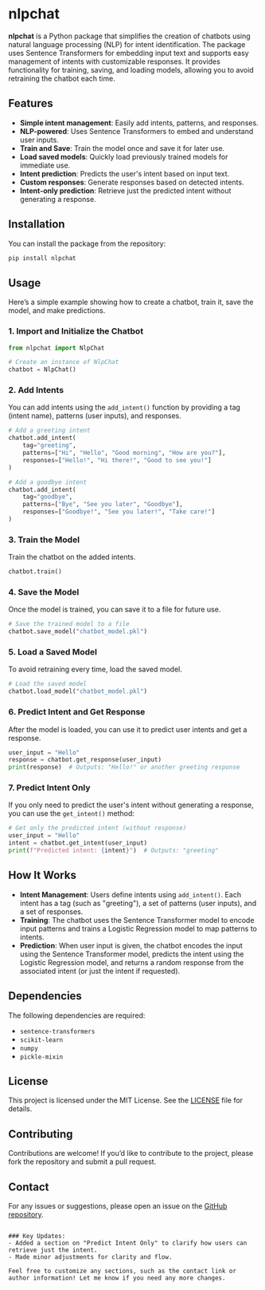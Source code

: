 # nlpchat

**nlpchat** is a Python package that simplifies the creation of chatbots using natural language processing (NLP) for intent identification. The package uses Sentence Transformers for embedding input text and supports easy management of intents with customizable responses. It provides functionality for training, saving, and loading models, allowing you to avoid retraining the chatbot each time.

## Features
- **Simple intent management**: Easily add intents, patterns, and responses.
- **NLP-powered**: Uses Sentence Transformers to embed and understand user inputs.
- **Train and Save**: Train the model once and save it for later use.
- **Load saved models**: Quickly load previously trained models for immediate use.
- **Intent prediction**: Predicts the user's intent based on input text.
- **Custom responses**: Generate responses based on detected intents.
- **Intent-only prediction**: Retrieve just the predicted intent without generating a response.

## Installation

You can install the package from the repository:

```bash
pip install nlpchat
```

## Usage

Here’s a simple example showing how to create a chatbot, train it, save the model, and make predictions.

### 1. Import and Initialize the Chatbot

```python
from nlpchat import NlpChat

# Create an instance of NlpChat
chatbot = NlpChat()
```

### 2. Add Intents

You can add intents using the `add_intent()` function by providing a tag (intent name), patterns (user inputs), and responses.

```python
# Add a greeting intent
chatbot.add_intent(
    tag="greeting",
    patterns=["Hi", "Hello", "Good morning", "How are you?"],
    responses=["Hello!", "Hi there!", "Good to see you!"]
)

# Add a goodbye intent
chatbot.add_intent(
    tag="goodbye",
    patterns=["Bye", "See you later", "Goodbye"],
    responses=["Goodbye!", "See you later!", "Take care!"]
)
```

### 3. Train the Model

Train the chatbot on the added intents.

```python
chatbot.train()
```

### 4. Save the Model

Once the model is trained, you can save it to a file for future use.

```python
# Save the trained model to a file
chatbot.save_model("chatbot_model.pkl")
```

### 5. Load a Saved Model

To avoid retraining every time, load the saved model.

```python
# Load the saved model
chatbot.load_model("chatbot_model.pkl")
```

### 6. Predict Intent and Get Response

After the model is loaded, you can use it to predict user intents and get a response.

```python
user_input = "Hello"
response = chatbot.get_response(user_input)
print(response)  # Outputs: "Hello!" or another greeting response
```

### 7. Predict Intent Only

If you only need to predict the user's intent without generating a response, you can use the `get_intent()` method:

```python
# Get only the predicted intent (without response)
user_input = "Hello"
intent = chatbot.get_intent(user_input)
print(f"Predicted intent: {intent}")  # Outputs: "greeting"
```

## How It Works
- **Intent Management**: Users define intents using `add_intent()`. Each intent has a tag (such as "greeting"), a set of patterns (user inputs), and a set of responses.
- **Training**: The chatbot uses the Sentence Transformer model to encode input patterns and trains a Logistic Regression model to map patterns to intents.
- **Prediction**: When user input is given, the chatbot encodes the input using the Sentence Transformer model, predicts the intent using the Logistic Regression model, and returns a random response from the associated intent (or just the intent if requested).

## Dependencies
The following dependencies are required:
- `sentence-transformers`
- `scikit-learn`
- `numpy`
- `pickle-mixin`

## License
This project is licensed under the MIT License. See the [LICENSE](LICENSE) file for details.

## Contributing
Contributions are welcome! If you’d like to contribute to the project, please fork the repository and submit a pull request.

## Contact
For any issues or suggestions, please open an issue on the [GitHub repository](https://github.com/IMApurbo/nlpchat).
```

### Key Updates:
- Added a section on "Predict Intent Only" to clarify how users can retrieve just the intent.
- Made minor adjustments for clarity and flow.

Feel free to customize any sections, such as the contact link or author information! Let me know if you need any more changes.
